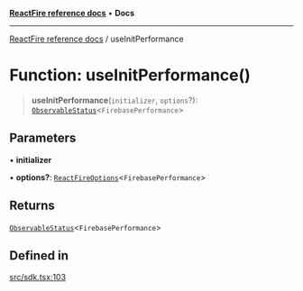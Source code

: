 [**ReactFire reference docs**](../README.md) • **Docs**

***

[ReactFire reference docs](../README.md) / useInitPerformance

# Function: useInitPerformance()

> **useInitPerformance**(`initializer`, `options`?): [`ObservableStatus`](../type-aliases/ObservableStatus.md)\<`FirebasePerformance`\>

## Parameters

• **initializer**

• **options?**: [`ReactFireOptions`](../interfaces/ReactFireOptions.md)\<`FirebasePerformance`\>

## Returns

[`ObservableStatus`](../type-aliases/ObservableStatus.md)\<`FirebasePerformance`\>

## Defined in

[src/sdk.tsx:103](https://github.com/Synapski/reactfire/blob/main/src/sdk.tsx#L103)
